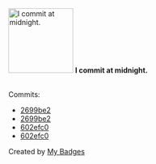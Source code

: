 <img src="https://my-badges.github.io/my-badges/midnight-commits.png" alt="I commit at midnight." title="I commit at midnight." width="128">
<strong>I commit at midnight.</strong>
<br><br>

Commits:

- <a href="https://github.com/Abirdcfly/arcadia/commit/2699be2f13188bda45a798b18b40afd4d213b318">2699be2</a>
- <a href="https://github.com/kubeagi/arcadia/commit/2699be2f13188bda45a798b18b40afd4d213b318">2699be2</a>
- <a href="https://github.com/Abirdcfly/arcadia/commit/602efc09340aaa5bab550697ca559608b328063c">602efc0</a>
- <a href="https://github.com/kubeagi/arcadia/commit/602efc09340aaa5bab550697ca559608b328063c">602efc0</a>


Created by <a href="https://github.com/my-badges/my-badges">My Badges</a>